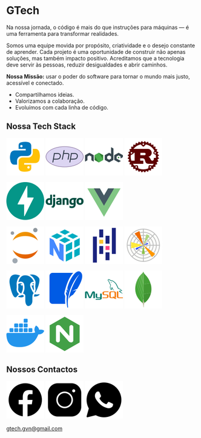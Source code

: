 # GTech

Na nossa jornada, o código é mais do que instruções para máquinas — é uma ferramenta para transformar realidades.

Somos uma equipe movida por propósito, criatividade e o desejo constante de aprender. Cada projeto é uma oportunidade de construir não apenas soluções, mas também impacto positivo. Acreditamos que a tecnologia deve servir às pessoas, reduzir desigualdades e abrir caminhos.

**Nossa Missão:** usar o poder do software para tornar o mundo mais justo, acessível e conectado.

- Compartilhamos ideias.
- Valorizamos a colaboração.
- Evoluímos com cada linha de código.

## Nossa Tech Stack

![Icon do python](img/python.svg)
![Icon do php](img/php.svg)
![Icon do nodejs](img/nodejs.svg)
![Icon do rust](img/rust.svg)

![Icon do django](img/fastapi.svg)
![Icon do django](img/django.svg)
![Icon do django](img/vue-js.svg)

![Icon do jupyter](img/jupyter.svg)
![Icon do numpy](img/numpy.svg)
![Icon do pandas](img/pandas.svg)
![Icon do matplotlib](img/matplotlib.svg)

![Icon do django](img/postgresql.svg)
![Icon do django](img/sqlite.svg)
![Icon do django](img/mysql.svg)
![Icon do django](img/mongodb.svg)

![Icon do django](img/docker.svg)
![Icon do django](img/nginx.svg)

## Nossos Contactos

[![Icon do facebook](img/facebook.svg)](https://www.facebook.com/profile.php?id=61578734194747)
[![Icon do instagram](img/instagram.svg)](https://www.instagram.com/gtech_software/)
[![Icon do whatsapp](img/whatsapp.svg)](https://wa.me/244930826392)

gtech.gvn@gmail.com